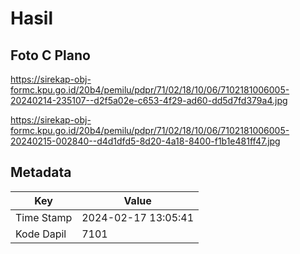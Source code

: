 # Hasil

## Foto C Plano

https://sirekap-obj-formc.kpu.go.id/20b4/pemilu/pdpr/71/02/18/10/06/7102181006005-20240214-235107--d2f5a02e-c653-4f29-ad60-dd5d7fd379a4.jpg

https://sirekap-obj-formc.kpu.go.id/20b4/pemilu/pdpr/71/02/18/10/06/7102181006005-20240215-002840--d4d1dfd5-8d20-4a18-8400-f1b1e481ff47.jpg


## Metadata

| Key        | Value               |
| ---------- | ------------------- |
| Time Stamp | 2024-02-17 13:05:41 |
| Kode Dapil | 7101                |



